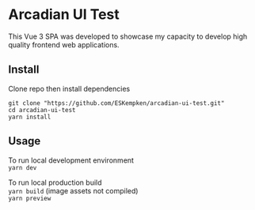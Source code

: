 # Arcadian UI Test

This Vue 3 SPA was developed to showcase my capacity to develop high quality frontend web applications.

## Install

Clone repo then install dependencies   
```
git clone "https://github.com/ESKempken/arcadian-ui-test.git"
cd arcadian-ui-test
yarn install
```

## Usage

To run local development environment   
`yarn dev`

To run local production build   
`yarn build` (image assets not compiled)   
`yarn preview`
